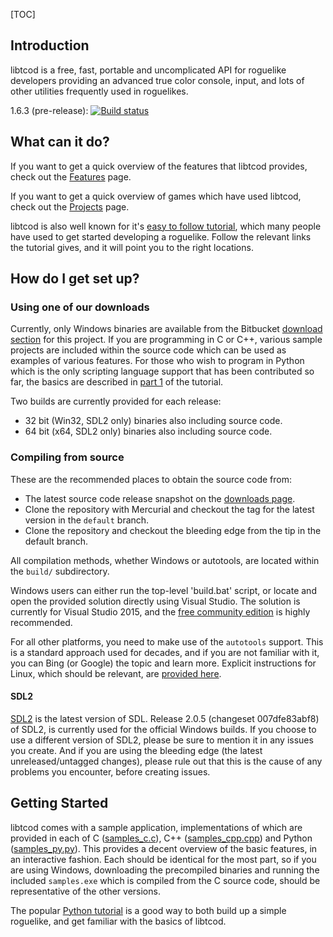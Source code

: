 [TOC]

## Introduction ##

libtcod is a free, fast, portable and uncomplicated API for roguelike developers providing an advanced true color console, input, and lots of other utilities frequently used in roguelikes.

1.6.3 (pre-release): [![Build status](https://ci.appveyor.com/api/projects/status/6jh07hq205iy0mlh/branch/default?svg=true)](https://ci.appveyor.com/project/rmtew/libtcod/branch/default)

## What can it do? ##

If you want to get a quick overview of the features that libtcod provides, check out the [Features](https://bitbucket.org/libtcod/libtcod/wiki/Features) page.

If you want to get a quick overview of games which have used libtcod, check out the [Projects](http://roguecentral.org/doryen/projects-2/) page.

libtcod is also well known for it's [easy to follow tutorial](http://www.roguebasin.com/index.php?title=Complete_Roguelike_Tutorial,_using_python%2Blibtcod), which many people have used to get started developing a roguelike.  Follow the relevant links the tutorial gives, and it will point you to the right locations.

## How do I get set up? ##

### Using one of our downloads ###

Currently, only Windows binaries are available from the Bitbucket [download section](https://bitbucket.org/libtcod/libtcod/downloads) for this project.  If you are programming in C or C++, various sample projects are included within the source code which can be used as examples of various features.  For those who wish to program in Python which is the only scripting language support that has been contributed so far, the basics are described in [part 1](http://www.roguebasin.com/index.php?title=Complete_Roguelike_Tutorial,_using_python%2Blibtcod,_part_1#Setting_it_up) of the tutorial.

Two builds are currently provided for each release:

* 32 bit (Win32, SDL2 only) binaries also including source code.
* 64 bit (x64, SDL2 only) binaries also including source code.

### Compiling from source ###

These are the recommended places to obtain the source code from:

* The latest source code release snapshot on the [downloads page](https://bitbucket.org/libtcod/libtcod/downloads).
* Clone the repository with Mercurial and checkout the tag for the latest version in the `default` branch.
* Clone the repository and checkout the bleeding edge from the tip in the default branch.

All compilation methods, whether Windows or autotools, are located within the `build/` subdirectory.

Windows users can either run the top-level 'build.bat' script, or locate and open the provided solution directly using Visual Studio.  The solution is currently for Visual Studio 2015, and the [free community edition](https://www.visualstudio.com/vs/community/) is highly recommended.

For all other platforms, you need to make use of the `autotools` support.  This is a standard approach used for decades, and if you are not familiar with it, you can Bing (or Google) the topic and learn more.  Explicit instructions for Linux, which should be relevant, are [provided here](README-linux-SDL2.md).

#### SDL2 ####

[SDL2](http://hg.libsdl.org/SDL) is the latest version of SDL.  Release 2.0.5 (changeset 007dfe83abf8) of SDL2, is currently used for the official Windows builds.  If you choose to use a different version of SDL2, please be sure to mention it in any issues you create.  And if you are using the bleeding edge (the latest unreleased/untagged changes), please rule out that this is the cause of any problems you encounter, before creating issues.

## Getting Started ##

libtcod comes with a sample application, implementations of which are provided in each of C ([samples_c.c](https://bitbucket.org/libtcod/libtcod/src/tip/samples/samples_c.c?at=default)), C++ ([samples_cpp.cpp](https://bitbucket.org/libtcod/libtcod/src/tip/samples/samples_cpp.cpp?at=default)) and Python ([samples_py.py](https://bitbucket.org/libtcod/libtcod/src/tip/python/samples_py.py?at=default)).  This provides a decent overview of the basic features, in an interactive fashion.  Each should be identical for the most part, so if you are using Windows, downloading the precompiled binaries and running the included `samples.exe` which is compiled from the C source code, should be representative of the other versions.

The popular [Python tutorial](http://www.roguebasin.com/index.php?title=Complete_Roguelike_Tutorial,_using_python%2Blibtcod) is a good way to both build up a simple roguelike, and get familiar with the basics of libtcod.